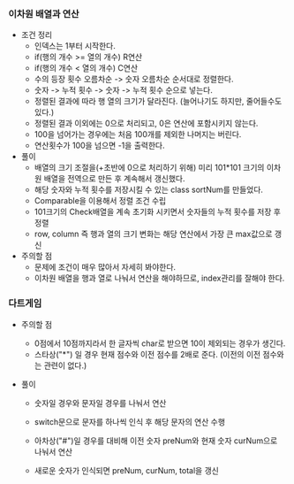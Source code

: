 ### 이차원 배열과 연산

- 조건 정리
  - 인덱스는 1부터 시작한다.
  - if(행의 개수 >= 열의 개수) R연산
  - if(행의 개수 < 열의 개수) C연산
  - 수의 등장 횟수 오름차순 -> 숫자 오름차순 순서대로 정렬한다.
  - 숫자 -> 누적 횟수 -> 숫자 -> 누적 횟수 순으로 넣는다.
  - 정렬된 결과에 따라 행 열의 크기가 달라진다. (늘어나기도 하지만, 줄어들수도 있다.)
  - 정렬된 결과 이외에는 0으로 처리되고, 0은 연산에 포함시키지 않는다.
  - 100을 넘어가는 경우에는 처음 100개를 제외한 나머지는 버린다.
  - 연산횟수가 100을 넘으면 -1을 출력한다.
- 풀이
  - 배열의 크기 조절을(+초반에 0으로 처리하기 위해) 미리 101*101 크기의 이차원 배열을 전역으로 만든 후 계속해서 갱신했다.
  - 해당 숫자와 누적 횟수를 저장시킬 수 있는 class sortNum를 만들었다.
  - Comparable을 이용해서 정렬 조건 수립
  - 101크기의 Check배열을 계속 초기화 시키면서 숫자들의 누적 횟수를 저장 후 정렬
  - row, column 즉 행과 열의 크기 변화는 해당 연산에서 가장 큰 max값으로 갱신
- 주의할 점
  - 문제에 조건이 매우 많아서 자세히 봐야한다.
  - 이차원 배열을 행과 열로 나눠서 연산을 해야하므로, index관리를 잘해야 한다.



### 다트게임

* 주의할 점 

  * 0점에서 10점까지라서 한 글자씩 char로 받으면 10이 제외되는 경우가 생긴다.
  * 스타상("*") 일 경우 현재 점수와 이전 점수를 2배로 준다. (이전의 이전 점수와는 관련이 없다.)

* 풀이

  * 숫자일 경우와 문자일 경우를 나눠서 연산

  * switch문으로 문자를 하나씩 인식 후 해당 문자의 연산 수행

  * 아차상("#")일 경우를 대비해 이전 숫자 preNum와 현재 숫자 curNum으로 나눠서 연산

  * 새로운 숫자가 인식되면 preNum, curNum, total을 갱신

    

    